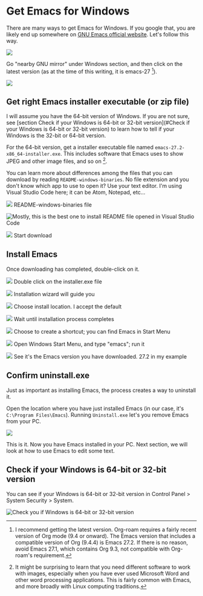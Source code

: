 # Get Emacs for Windows

There are many ways to get Emacs for Windows. If you google that, you are likely end up somewhere on [GNU Emacs official website](https://www.gnu.org/software/emacs/download.html). Let's follow this way.

![](images/2021-08-07T121647.png)

Go "nearby GNU mirror" under Windows section, and then click on the latest version (as at the time of this writing, it is emacs-27 [^1]).

![](images/2021-08-07T121732.png)

[^1]: I recommend getting the latest version. Org-roam requires a fairly recent version of Org mode (9.4 or onward). The Emacs version that includes a compatible version of Org (9.4.4) is Emacs 27.2. If there is no reason, avoid Emacs 27.1, which contains Org 9.3, not compatible with Org-roam's requirement.

## Get right Emacs installer executable (or zip file)

I will assume you have the 64-bit version of Windows. If you are not sure, see [section Check if your Windows is 64-bit or 32-bit version](#Check if your Windows is 64-bit or 32-bit version) to learn how to tell if your Windows is the 32-bit or 64-bit version. 

For the 64-bit version, get a installer executable file named `emacs-27.2-x86_64-installer.exe`. This includes software that Emacs uses to show JPEG and other image files, and so on [^2]. 

[^2]: It might be surprising to learn that you need different software to work with images, especially when you have ever used Microsoft Word and other word processing applications. This is fairly common with Emacs, and more broadly with Linux computing traditions.

You can learn more about differences among the files that you can download by reading `README-windows-binaries`. No file extension and you don't know which app to use to open it? Use your text editor. I'm using Visual Studio Code here; it can be Atom, Notepad, etc…

![](images/2021-08-07T122927.png)
README-windows-binaries file

![Mostly, this is the best one to install](images/2021-08-07T122952.png)
README file opened in Visual Studio Code

![](images/2021-08-07T123429.png)
Start download

## Install Emacs

Once downloading has completed, double-click on it. 

![](images/2021-08-07T123626.png)
Double click on the installer.exe file

![](images/2021-08-07T123725.png)
Installation wizard will guide you

![](images/2021-08-07T123810.png)
Choose install location.  I  accept the default

![](images/2021-08-07T123846.png)
Wait until installation process completes

![](images/2021-08-07T123902.png)
Choose to create a shortcut; you can find Emacs in Start Menu

![](images/2021-08-07T124020.png)
Open Windows Start Menu, and type "emacs"; run it

![](images/2021-08-07T124108.png)
See it's the Emacs version you have downloaded. 27.2 in my example

## Confirm uninstall.exe

Just as important as installing Emacs, the process creates a way to uninstall it.

Open the location where you have just installed Emacs (in our case, it's `C:\Program Files\Emacs`). Running `Uninstall.exe` let's you remove Emacs from your PC.

![](images/2021-08-07T132543.png)

This is it. Now you have Emacs installed in your PC. Next section, we will look at how to use Emacs to edit some text. 

## Check if your Windows is 64-bit or 32-bit version 

You can see if your Windows is 64-bit or 32-bit version in Control Panel > System Security > System.

![Check you if Windows is 64-bit or 32-bit version](images/2021-08-07-dab92e72f8885aaa7b14c50f42dd7d23.png)
